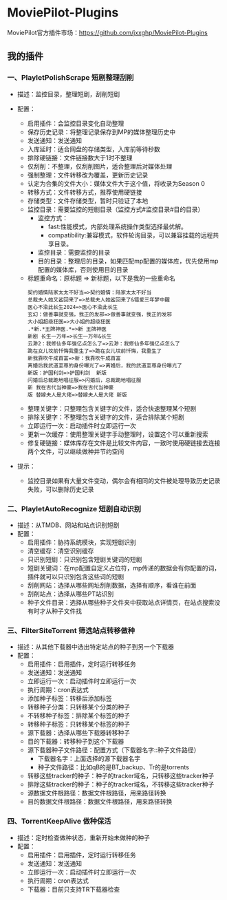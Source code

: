 # MoviePilot-Plugins
MoviePilot官方插件市场：https://github.com/jxxghp/MoviePilot-Plugins

## 我的插件

### 一、PlayletPolishScrape 短剧整理刮削

- 描述：监控目录，整理短剧，刮削短剧
- 配置：
  - 启用插件：会监控目录变化自动整理
  - 保存历史记录：将整理记录保存到MP的媒体整理历史中
  - 发送通知：发送通知
  - 入库延时：适合网盘的存储类型，入库前等待秒数
  - 排除硬链接：文件链接数大于1时不整理
  - 仅刮削：不整理，仅刮削图片，适合整理后对媒体处理
  - 强制整理：文件转移改为覆盖，更新历史记录
  - 认定为合集的文件大小：媒体文件大于这个值，将收录为Season 0
  - 转移方式：文件转移方式，推荐使用硬链接
  - 存储类型：文件存储类型，暂时只验证了本地
  - 监控目录：需要监控的短剧目录（监控方式#监控目录#目的目录）
    - 监控方式：
      - fast:性能模式，内部处理系统操作类型选择最优解。
      - compatibility:兼容模式，软件轮询目录，可以兼容挂载的远程共享目录。
    - 监控目录：需要监控的目录
    - 目的目录：整理后的目录，如果匹配mp配置的媒体库，优先使用mp配置的媒体库，否则使用目的目录
  - 标题重命名：原标题 => 新标题，以下是我的一些重命名
    ```
    契约婚情陆家太太不好当=>契约婚情：陆家太太不好当
    总裁夫人她又鲨回来了=>总裁夫人她鲨回来了&错爱三年梦中醒
    医心不渝此长生2024=>医心不渝此长生
    玄幻：做善事就变强，我正的发邪=>做善事就变强，我正的发邪
    大小姐超级狂医=>大小姐的超级狂医
    .*新.*王牌神医.*=>新 王牌神医
    新剧 长生一万年=>长生一万年&长生
    云渺2：我修仙多年强亿点怎么了=>云渺：我修仙多年强亿点怎么了
    跪在女儿坟前忏悔我重生了=>跪在女儿坟前忏悔，我重生了
    新我靠吹牛成首富=>新：我靠吹牛成首富
    离婚后我武道至尊的身份曝光了=>离婚后，我的武道至尊身份曝光了
    新版：护国利剑=>护国利剑  新版
    闪婚后总裁跪地唱征服=>闪婚后，总裁跪地唱征服
    新 我在古代当神豪=>我在古代当神豪
    版 替嫁夫人是大佬=>替嫁夫人是大佬 新版
    ```
  - 整理关键字：只整理包含关键字的文件，适合快速整理某个短剧
  - 排除关键字：不整理包含关键字的文件，适合排除某个短剧
  - 立即运行一次：启动插件时立即运行一次
  - 更新一次缓存：使用整理关键字手动整理时，设置这个可以重新搜索
  - 修复硬链接：媒体库存在文件是比较文件内容，一致时使用硬链接去连接两个文件，可以继续做种并节约空间

- 提示：
  - 监控目录如果有大量文件变动，偶尔会有相同的文件被处理导致历史记录失败，可以删除历史记录

### 二、PlayletAutoRecognize 短剧自动识别
- 描述：从TMDB、网站和站点识别短剧
- 配置：
  - 启用插件：胁持系统模块，实现短剧识别
  - 清空缓存：清空识别缓存
  - 只识别短剧：只识别包含短剧关键词的短剧
  - 短剧关键词：在mp配置自定义占位符，mp传递的数据会有你配置的词，插件就可以只识别包含这些词的短剧
  - 刮削网站：选择从哪些网址刮削数据，选择有顺序，看谁在前面
  - 刮削站点：选择从哪些PT站识别
  - 种子文件目录：选择从哪些种子文件夹中获取站点详情页，在站点搜索没有时才从种子文件找

### 三、FilterSiteTorrent 筛选站点转移做种
- 描述：从其他下载器中选出特定站点的种子到另一个下载器
- 配置：
  - 启用插件：启用插件，定时运行转移任务
  - 发送通知：发送通知
  - 立即运行一次：启动插件时立即运行一次
  - 执行周期：cron表达式
  - 添加种子标签：转移后添加标签
  - 转移种子分类：只转移某个分类的种子
  - 不转移种子标签：排除某个标签的种子
  - 转移种子标签：只转移某个标签的种子
  - 源下载器：选择从哪些下载器转移种子
  - 目的下载器：转移种子到这个下载器
  - 源下载器种子文件路径：配置方式（下载器名字::种子文件路径）
    - 下载器名字：上面选择的源下载器名字
    - 种子文件路径：比如qB的是BT_backup、Tr的是torrents
  - 转移这些tracker的种子：种子的tracker域名，只转移这些tracker种子
  - 排除这些tracker的种子：种子的tracker域名，不转移这些tracker种子
  - 源数据文件根路径：数据文件根路径，用来路径转换
  - 目的数据文件根路径：数据文件根路径，用来路径转换

### 四、TorrentKeepAlive 做种保活
- 描述：定时检查做种状态，重新开始未做种的种子
- 配置：
  - 启用插件：启用插件，定时运行转移任务
  - 发送通知：发送通知
  - 立即运行一次：启动插件时立即运行一次
  - 执行周期：cron表达式
  - 下载器：目前只支持TR下载器检查

